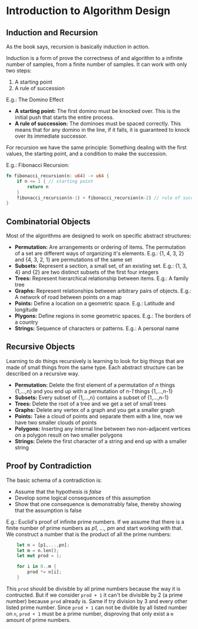 # Introduction to Algorithm Design
## Induction and Recursion
As the book says, recursion is basically induction in action.

Induction is a form of prove the correctness of and algorithm to a infinite number of samples, from a finite number of samples.
It can work with only two steps:
1. A starting point
2. A rule of succession

E.g.: The Domino Effect
* **A starting point:** The first domino must be knocked over. This is the initial push that starts the entire process.
* **A rule of succession:** The dominoes must be spaced correctly. This means that for any domino in the line, if it falls, it is guaranteed to knock over its immediate successor.

For recursion we have the same principle: Something dealing with the first values, the starting point, and a condition to make the succession.

E.g.: Fibonacci Recursion:
```rust
fn fibonacci_recursion(n: u64) -> u64 {
    if n <= 1 { // starting point
        return n
    }
    fibonacci_recursion(n-1) + fibonacci_recursion(n-2) // rule of succession
}
```

## Combinatorial Objects
Most of the algorithms are designed to work on specific abstract structures:
* **Permutation:** Are arrangements or ordering of items. The permutation of a set are different ways of organizing it's elements. E.g.: {1, 4, 3, 2} and {4, 3, 2, 1} are permutations of the same set
* **Subsets:** Represent a section, a small set, of an existing set. E.g.: {1, 3, 4} and {2} are two distinct subsets of the first four integers
* **Trees:** Represent hierarchical relationship between items. E.g.: A family tree
* **Graphs:** Represent relationships between arbitrary pairs of objects. E.g.: A network of road between points on a map
* **Points:** Define a location on a geometric space. E.g.: Latitude and longitude
* **Plygons:** Define regions in some geometric spaces. E.g.: The borders of a country
* **Strings:** Sequence of characters or patterns. E.g.: A personal name

## Recursive Objects
Learning to do things recursively is learning to look for big things that are made of small things from the same type. Each abstract structure can be described on a recursive way.
* **Permutation:** Delete the first element of a permutation of *n* things {1,...,n} and you end up with a permutation of *n-1* things {1,...,n-1}
* **Subsets:** Every subset of {1,...,n} contains a subset of {1,...,n-1}
* **Trees:** Delete the root of a tree and we get a set of small trees
* **Graphs:** Delete any vertex of a graph and you get a smaller graph
* **Points:** Take a cloud of points and separate them with a line, now we have two smaller clouds of points
* **Polygons:** Inserting any internal line between two non-adjacent vertices on a polygon result on two smaller polygons
* **Strings:** Delete the first character of a string and end up with a smaller string

## Proof by Contradiction
The basic schema of a contradiction is:
* Assume that the hypothesis *is false*
* Develop some logical consequences of this assumption
* Show that one consequence is demonstrably false, thereby showing that the assumption is false

E.g.: Euclid's proof of infinite prime numbers. If we assume that there is a finite number of prime numbers as *p1, ..., pm* and start working with that.
We construct a number that is the product of all the prime numbers:
```rust
    let n = [p1,...,pn];
    let m = n.len();
    let mut prod = 1;

    for i in 0..m {
        prod *= n[i];
    }
```

This `prod` should be divisible by all prime numbers because the way it is contructed. But if we consider `prod + 1` it can't be divisible by 2 (a prime number) because `prod` already is. Same if try division by 3 and every other listed prime number. Since `prod + 1` can not be divible by all listed number on `n`, `prod + 1` must be a prime number, disproving that only exist a `m` amount of prime numbers.
